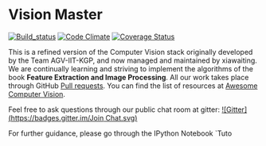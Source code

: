 Vision Master
===============
[![Build_status](https://travis-ci.org/xiawaiting/vision-master.svg?branch=master)](https://travis-ci.org/xiawaiting/vision-master) [![Code Climate](https://codeclimate.com/github/xiawaiting/vision-master/badges/gpa.svg)](https://codeclimate.com/github/xiawaiting/vision-master) [![Coverage Status](https://coveralls.io/repos/xiawaiting/vision-master/badge.svg)](https://coveralls.io/r/xiawaiting/vision-master)  

 This is a refined version of the Computer Vision stack originally developed by the Team AGV-IIT-KGP, and now managed and maintained by xiawaiting. We are continually learning and striving to implement the algorithms of the book **Feature Extraction and Image Processing**. All our work takes place through GitHub [Pull requests](https://github.com/xiawaiting/vision-master). You can find the list of resources at [Awesome Computer Vision](https://github.com/xiawaiting/awesome-computer-vision).

 Feel free to ask questions through our public chat room at gitter: [![Gitter](https://badges.gitter.im/Join Chat.svg)](https://gitter.im/xiawaiting/vision-master?utm_source=badge&utm_medium=badge&utm_campaign=pr-badge&utm_content=badge)  

For further guidance, please go through the IPython Notebook `Tuto
